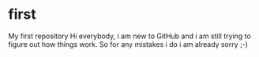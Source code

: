 # first
My first repository
Hi everybody, i am new to GitHub and i am still trying to figure out how things work. So for any mistakes i do i am already sorry ;-)
